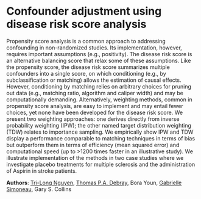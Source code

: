 # Confounder adjustment using disease risk score analysis
Propensity score analysis is a common approach to addressing confounding in non-randomized studies. Its implementation, however, requires important assumptions (e.g., positivity). The disease risk score is an alternative balancing score that relax some of these assumptions. Like the propensity score, the disease risk score summarizes multiple confounders into a single score, on which conditioning (e.g., by subclassification or matching) allows the estimation of causal effects. However, conditioning by matching relies on arbitrary choices for pruning out data (e.g., matching ratio, algorithm and caliper width) and may be computationally demanding. Alternatively, weighting methods, common in propensity score analysis, are easy to implement and may entail fewer choices, yet none have been developed for the disease risk score. We present two weighting approaches: one derives directly from inverse probability weighting (IPW); the other named target distribution weighting (TDW) relates to importance sampling. We empirically show IPW and TDW display a performance comparable to matching techniques in terms of bias but outperform them in terms of efficiency (mean squared error) and computational speed (up to >1200 times faster in an illustrative study). We illustrate implementation of the methods in two case studies where we investigate placebo treatments for multiple sclerosis and the administration of Aspirin in stroke patients.

**Authors**: [Tri-Long Nguyen](https://orcid.org/0000-0002-6376-7212), [Thomas P.A. Debray](https://orcid.org/0000-0002-1790-2719), Bora Youn, [Gabrielle Simoneau](https://orcid.org/0000-0001-9310-6274), Gary S. Collins
